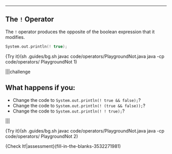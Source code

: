 ---

## The `!` Operator

The `!` operator produces the opposite of the boolean expression that it modifies. 

```c++
System.out.println(! true);
```

{Try it}(sh .guides/bg.sh javac code/operators/PlaygroundNot.java java -cp code/operators/ PlaygroundNot 1)

|||challenge
## What happens if you:
* Change the code to `System.out.println(! true && false);`?
* Change the code to `System.out.println(! (true && false));`?
* Change the code to `System.out.println(! ! true);`?

|||

{Try it}(sh .guides/bg.sh javac code/operators/PlaygroundNot.java java -cp code/operators/ PlaygroundNot  2)

{Check It!|assessment}(fill-in-the-blanks-3532271981)

